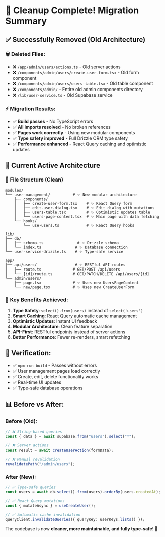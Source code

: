 # 🧹 Cleanup Complete! Migration Summary

## ✅ **Successfully Removed (Old Architecture)**

### 🗑️ **Deleted Files:**

- ❌ `/app/admin/users/actions.ts` - Old server actions
- ❌ `/components/admin/users/create-user-form.tsx` - Old form component
- ❌ `/components/admin/users/users-table.tsx` - Old table component
- ❌ `/components/admin/` - Entire old admin components directory
- ❌ `/lib/user-service.ts` - Old Supabase service

### ⚡ **Migration Results:**

- ✅ **Build passes** - No TypeScript errors
- ✅ **All imports resolved** - No broken references
- ✅ **Pages work correctly** - Using new modular components
- ✅ **Type safety improved** - Full Drizzle ORM type safety
- ✅ **Performance enhanced** - React Query caching and optimistic updates

## 🚀 **Current Active Architecture**

### 📁 **File Structure (Clean)**

```
modules/
└── user-management/          # ✨ New modular architecture
    ├── components/
    │   ├── create-user-form.tsx    # ✨ React Query form
    │   ├── edit-user-dialog.tsx    # ✨ Edit dialog with mutations
    │   ├── users-table.tsx         # ✨ Optimistic updates table
    │   └── users-page-content.tsx  # ✨ Main page with data fetching
    └── hooks/
        └── use-users.ts            # ✨ React Query hooks

lib/
├── db/
│   ├── schema.ts               # ✨ Drizzle schema
│   └── index.ts               # ✨ Database connection
└── user-service-drizzle.ts    # ✨ Type-safe service

app/
├── api/users/                 # ✨ RESTful API routes
│   ├── route.ts              # GET/POST /api/users
│   └── [id]/route.ts         # GET/PATCH/DELETE /api/users/[id]
└── admin/users/
    ├── page.tsx              # ✨ Uses new UsersPageContent
    └── new/page.tsx          # ✨ Uses new CreateUserForm
```

### 🎯 **Key Benefits Achieved:**

1. **Type Safety**: `select().from(users)` instead of `select('users')`
2. **Smart Caching**: React Query automatic cache management
3. **Optimistic Updates**: Instant UI feedback
4. **Modular Architecture**: Clean feature separation
5. **API-First**: RESTful endpoints instead of server actions
6. **Better Performance**: Fewer re-renders, smart refetching

## 🧪 **Verification:**

- ✅ `npm run build` - Passes without errors
- ✅ User management pages load correctly
- ✅ Create, edit, delete functionality works
- ✅ Real-time UI updates
- ✅ Type-safe database operations

## 📊 **Before vs After:**

### Before (Old):

```typescript
// ❌ String-based queries
const { data } = await supabase.from("users").select("*");

// ❌ Server actions
const result = await createUserAction(formData);

// ❌ Manual revalidation
revalidatePath("/admin/users");
```

### After (New):

```typescript
// ✅ Type-safe queries
const users = await db.select().from(users).orderBy(users.createdAt);

// ✅ React Query mutations
const { mutateAsync } = useCreateUser();

// ✅ Automatic cache invalidation
queryClient.invalidateQueries({ queryKey: userKeys.lists() });
```

The codebase is now **cleaner, more maintainable, and fully type-safe**! 🎉
